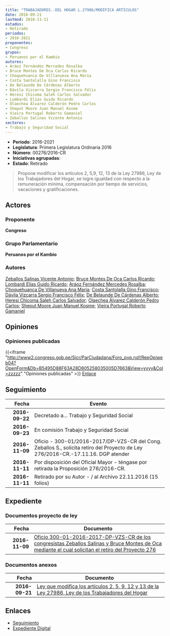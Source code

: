```yaml
---
title: "TRABAJADORES.-DEL HOGAR L.27986/MODIFICA ARTÍCULOS"
date: 2016-09-21
lastmod: 2016-11-11
estados:
- Retirado
periodos:
- 2016-2021
proponentes:
- Congreso
grupos:
- Peruanos por el Kambio
autores:
- Aráoz Fernández Mercedes Rosalba
- Bruce Montes De Oca Carlos Ricardo
- Choquehuanca De Villanueva Ana María
- Costa Santolalla Gino Francisco
- De Belaunde De Cárdenas Alberto
- Dávila Vizcarra Sergio Francisco Félix
- Heresi Chicoma Saleh Carlos Salvador
- Lombardi Elías Guido Ricardo
- Olaechea Álvarez Calderón Pedro Carlos
- Sheput Moore Juan Manuel Kosme
- Vieira Portugal Roberto Gamaniel
- Zeballos Salinas Vicente Antonio
sectores:
- Trabajo y Seguridad Social
---
```

- **Periodo**: 2016-2021
- **Legislatura**: Primera Legislatura Ordinaria 2016
- **Número**: 00276/2016-CR
- **Iniciativas agrupadas**: 
- **Estado**: Retirado

> Propone modificar los artículos 2, 5,9, 12, 13 de la Ley 27986, Ley de los Trabajadores del Hogar, se logre igualdad con respecto a la remuneración mínima, compensación por tiempo de servicios, vacaciones y gratificaciones.


## Actores

### Proponente

**Congreso**

### Grupo Parlamentario

**Peruanos por el Kambio**

### Autores

[Zeballos Salinas Vicente Antonio](mailto:mailto:vzeballos@congreso.gob.pe); [Bruce Montes De Oca Carlos Ricardo](mailto:mailto:cbruce@congreso.gob.pe); [Lombardi Elías Guido Ricardo](mailto:mailto:glombardi@congreso.gob.pe); [Aráoz Fernández Mercedes Rosalba](mailto:mailto:maraoz@congreso.gob.pe); [Choquehuanca De Villanueva Ana María](mailto:mailto:achoquehuanca@congreso.gob.pe); [Costa Santolalla Gino Francisco](mailto:mailto:gcosta@congreso.gob.pe); [Dávila Vizcarra Sergio Francisco Félix](mailto:mailto:sdavila@congreso.gob.pe); [De Belaunde De Cárdenas Alberto](mailto:mailto:adebelaunde@congreso.gob.pe); [Heresi Chicoma Saleh Carlos Salvador](mailto:mailto:sheresi@congreso.gob.pe); [Olaechea Álvarez Calderón Pedro Carlos](mailto:mailto:polaechea@congreso.gob.pe); [Sheput Moore Juan Manuel Kosme](mailto:mailto:jsheput@congreso.gob.pe); [Vieira Portugal Roberto Gamaniel](mailto:mailto:rvieira@congreso.gob.pe)

## Opiniones

### Opiniones publicadas

{{<iframe "http://www2.congreso.gob.pe/Sicr/ParCiudadana/Foro_pvp.nsf/RepOpiweb04?OpenForm&Db=B5495D88F63A28D805258035005D7663&View=yyyy&Col=zzzzz" "Opiniones publicadas" >}}
[Enlace](http://www2.congreso.gob.pe/Sicr/ParCiudadana/Foro_pvp.nsf/RepOpiweb04?OpenForm&Db=B5495D88F63A28D805258035005D7663&View=yyyy&Col=zzzzz)


## Seguimiento

| Fecha | Evento |
|------:|--------|
| **2016-09-22** | Decretado a... Trabajo y Seguridad Social |
| **2016-09-23** | En comisión Trabajo y Seguridad Social |
| **2016-11-09** | Oficio - 300-01/2016-2017/DP-VZS-CR del Cong. Zeballos S., solicita retiro del Proyecto de Ley 276/2016-CR.-17.11.16. DGP atender |
| **2016-11-11** | Por disposición del Oficial Mayor - téngase por retirada la Proposición 276/2016-CR. |
| **2016-11-11** | Retirado por su Autor - / al Archivo 22.11.2016 (15 folios) |

## Expediente

### Documentos proyecto de ley

| Fecha | Documento |
|------:|-----------|
| **2016-11-09** | [Oficio 300-01-2016-2017-DP-VZS-CR de los congresistas Zeballos Salinas y Bruce Montes de Oca mediante el cual solicitan el retiro del Proyecto 276](http://www.leyes.congreso.gob.pe/Documentos/2016_2021/ADLP/Normas_Legales/30505-RLG.pdf) |

### Documentos anexos

| Fecha | Documento |
|------:|-----------|
| **2016-09-21** | [Ley que modifica los artículos 2, 5, 9, 12 y 13 de la Ley 27986, Ley de los Trabajadores del Hogar](http://www.leyes.congreso.gob.pe/Documentos/2016_2021/Proyectos_de_Ley_y_de_Resoluciones_Legislativas/PL0027620160921.pdf) |

## Enlaces

- [Seguimiento](http://www2.congreso.gob.pe/Sicr/TraDocEstProc/CLProLey2016.nsf/f7fff46988ca05b1052578e100829cc7/8af87718da718d3705258035005da10f?OpenDocument)
- [Expediente Digital](http://www2.congreso.gob.pe/Sicr/TraDocEstProc/Expvirt_2011.nsf/visbusqptramdoc1621/00276?opendocument)

